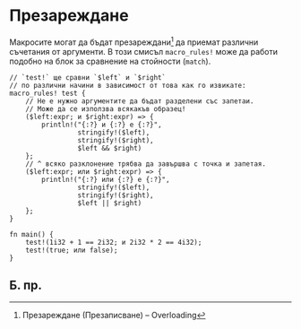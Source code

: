 # Презареждане

Макросите могат да бъдат презареждани[^Overload] да приемат различни съчетания от
аргументи. В този смисъл `macro_rules!` може да работи подобно на блок за
сравнение на стойности (`match`).

```rust,editable
// `test!` ще сравни `$left` и `$right`
// по различни начини в зависимост от това как го извикате:
macro_rules! test {
    // Не е нужно аргументите да бъдат разделени със запетаи.
    // Може да се използва всякакъв образец!
    ($left:expr; и $right:expr) => {
        println!("{:?} и {:?} е {:?}",
                 stringify!($left),
                 stringify!($right),
                 $left && $right)
    };
    // ^ всяко разклонение трябва да завършва с точка и запетая.
    ($left:expr; или $right:expr) => {
        println!("{:?} или {:?} е {:?}",
                 stringify!($left),
                 stringify!($right),
                 $left || $right)
    };
}

fn main() {
    test!(1i32 + 1 == 2i32; и 2i32 * 2 == 4i32);
    test!(true; или false);
}
```

## Б. пр.

[^Overload]: Презареждане (Презаписване) – Overloading
